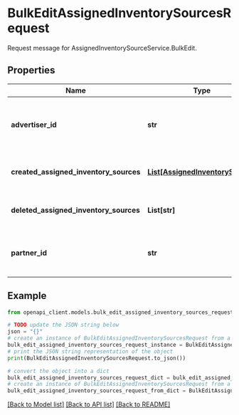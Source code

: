 # BulkEditAssignedInventorySourcesRequest

Request message for AssignedInventorySourceService.BulkEdit.

## Properties

Name | Type | Description | Notes
------------ | ------------- | ------------- | -------------
**advertiser_id** | **str** | The ID of the advertiser that owns the parent inventory source group. The parent partner does not have access to these assigned inventory sources. | [optional] 
**created_assigned_inventory_sources** | [**List[AssignedInventorySource]**](AssignedInventorySource.md) | The assigned inventory sources to create in bulk, specified as a list of AssignedInventorySources. | [optional] 
**deleted_assigned_inventory_sources** | **List[str]** | The IDs of the assigned inventory sources to delete in bulk, specified as a list of assigned_inventory_source_ids. | [optional] 
**partner_id** | **str** | The ID of the partner that owns the inventory source group. Only this partner has write access to these assigned inventory sources. | [optional] 

## Example

```python
from openapi_client.models.bulk_edit_assigned_inventory_sources_request import BulkEditAssignedInventorySourcesRequest

# TODO update the JSON string below
json = "{}"
# create an instance of BulkEditAssignedInventorySourcesRequest from a JSON string
bulk_edit_assigned_inventory_sources_request_instance = BulkEditAssignedInventorySourcesRequest.from_json(json)
# print the JSON string representation of the object
print(BulkEditAssignedInventorySourcesRequest.to_json())

# convert the object into a dict
bulk_edit_assigned_inventory_sources_request_dict = bulk_edit_assigned_inventory_sources_request_instance.to_dict()
# create an instance of BulkEditAssignedInventorySourcesRequest from a dict
bulk_edit_assigned_inventory_sources_request_from_dict = BulkEditAssignedInventorySourcesRequest.from_dict(bulk_edit_assigned_inventory_sources_request_dict)
```
[[Back to Model list]](../README.md#documentation-for-models) [[Back to API list]](../README.md#documentation-for-api-endpoints) [[Back to README]](../README.md)



